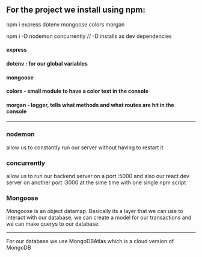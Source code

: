 ## For the project we install using npm:
npm i express dotenv mongoose colors morgan

npm i -D nodemon concurrently // -D installs as dev dependencies

#### express
#### dotenv : for our global variables
#### mongoose
#### colors - small module to have a color text in the console
#### morgan - logger, tells what methods and what routes are hit in the console

---

### nodemon
allow us to constantly run our server without having to restart it
### concurrently
allow us to run our backend server on a port :5000 and also our react dev server on another port :3000 at the sime time with one single npm script

### Mongoose
Mongoose is an object datamap. Basically its a layer that we can use to interact with our database, we can create a model for our transactions and we can make querys to our database.

---
For our database we use MongoDBAtlas which is a cloud version of MongoDB
